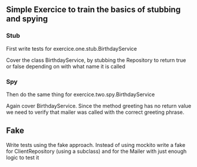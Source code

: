 ## Simple Exercice to train the basics of stubbing and spying

### Stub 

First write tests for exercice.one.stub.BirthdayService

Cover the class BirthdayService, by stubbing the Repository to return true or false
depending on with what name it is called

### Spy
Then do the same thing for exercice.two.spy.BirthdayService
 
Again cover BirthdayService. Since the method greeting has no return value we need to verify that
mailer was called with the correct greeting phrase.

## Fake
Write tests using the fake approach. Instead of using mockito 
write a fake for ClientRepository (using a subclass) and for the 
Mailer with just enough logic to test it